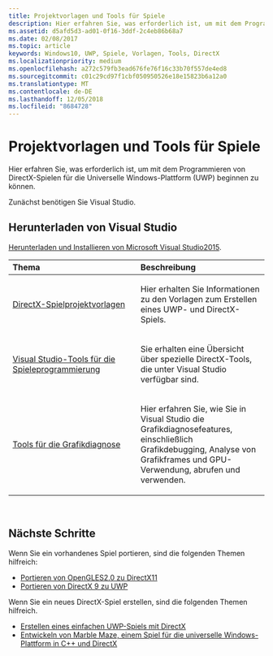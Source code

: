 ```yaml
---
title: Projektvorlagen und Tools für Spiele
description: Hier erfahren Sie, was erforderlich ist, um mit dem Programmieren von DirectX-Spielen für die Universelle Windows-Plattform (UWP) beginnen zu können.
ms.assetid: d5afd5d3-ad01-0f16-3ddf-2c4eb86b68a7
ms.date: 02/08/2017
ms.topic: article
keywords: Windows10, UWP, Spiele, Vorlagen, Tools, DirectX
ms.localizationpriority: medium
ms.openlocfilehash: a272c579fb3ead676fe76f16c33b70f557de4ed8
ms.sourcegitcommit: c01c29cd97f1cbf050950526e18e15823b6a12a0
ms.translationtype: MT
ms.contentlocale: de-DE
ms.lasthandoff: 12/05/2018
ms.locfileid: "8684728"
---
```

# <a name="project-templates-and-tools-for-games"></a>Projektvorlagen und Tools für Spiele




Hier erfahren Sie, was erforderlich ist, um mit dem Programmieren von DirectX-Spielen für die Universelle Windows-Plattform (UWP) beginnen zu können.

Zunächst benötigen Sie Visual Studio.

## <a name="get-visual-studio"></a>Herunterladen von Visual Studio


[Herunterladen und Installieren von Microsoft Visual Studio2015](https://www.visualstudio.com/vs-2015-product-editions).

<table>
<colgroup>
<col width="50%" />
<col width="50%" />
</colgroup>
<thead>
<tr class="header">
<th align="left">Thema</th>
<th align="left">Beschreibung</th>
</tr>
</thead>
<tbody>
<tr class="odd">
<td align="left"><p><a href="user-interface.md">DirectX-Spielprojektvorlagen</a></p></td>
<td align="left"><p>Hier erhalten Sie Informationen zu den Vorlagen zum Erstellen eines UWP- und DirectX-Spiels.</p></td>
</tr>
<tr class="even">
<td align="left"><p><a href="set-up-visual-studio-for-game-development.md">Visual Studio-Tools für die Spieleprogrammierung</a></p></td>
<td align="left"><p>Sie erhalten eine Übersicht über spezielle DirectX-Tools, die unter Visual Studio verfügbar sind.</p></td>
</tr>
<tr class="odd">
<td align="left"><p><a href="use-the-directx-runtime-and-visual-studio-graphics-diagnostic-features.md">Tools für die Grafikdiagnose</a></p></td>
<td align="left"><p>Hier erfahren Sie, wie Sie in Visual Studio die Grafikdiagnosefeatures, einschließlich Grafikdebugging, Analyse von Grafikframes und GPU-Verwendung, abrufen und verwenden.</p></td>
</tr>
</tbody>
</table>

 

## <a name="next-steps"></a>Nächste Schritte


Wenn Sie ein vorhandenes Spiel portieren, sind die folgenden Themen hilfreich:

-   [Portieren von OpenGLES2.0 zu DirectX11](port-from-opengl-es-2-0-to-directx-11-1.md)
-   [Portieren von DirectX 9 zu UWP](porting-your-directx-9-game-to-windows-store.md)

Wenn Sie ein neues DirectX-Spiel erstellen, sind die folgenden Themen hilfreich.

-   [Erstellen eines einfachen UWP-Spiels mit DirectX](tutorial--create-your-first-uwp-directx-game.md)
-   [Entwickeln von Marble Maze, einem Spiel für die universelle Windows-Plattform in C++ und DirectX](developing-marble-maze-a-windows-store-game-in-cpp-and-directx.md)

 

 

 




